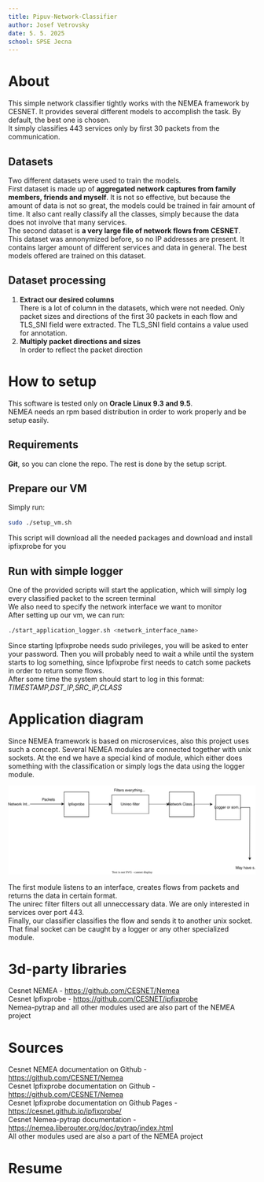 ```yaml
---
title: Pipuv-Network-Classifier
author: Josef Vetrovsky
date: 5. 5. 2025
school: SPSE Jecna
---
```


# About

This simple network classifier tightly works with the NEMEA framework by CESNET. It provides several different models to accomplish the task. By default, the best one is chosen.           
It simply classifies 443 services only by first 30 packets from the communication.

## Datasets

Two different datasets were used to train the models.           
First dataset is made up of **aggregated network captures from family members, friends and myself**. It is not so effective, but because the amount of data is not so great, the models could be trained in fair amount of time. It also cant really classify all the classes, simply because the data does not involve that many services.             
The second dataset is **a very large file of network flows from CESNET**. This dataset was annonymized before, so no IP addresses are present. It contains larger amount of different services and data in general. The best models offered are trained on this dataset.

## Dataset processing

1. **Extract our desired columns**      
    There is a lot of column in the datasets, which were not needed. Only packet sizes and directions of the first 30 packets in each flow and TLS_SNI field were extracted. The TLS_SNI field contains a value used for annotation.
2. **Multiply packet directions and sizes**                 
    In order to reflect the packet direction

# How to setup

This software is tested only on **Oracle Linux 9.3 and 9.5**.     
NEMEA needs an rpm based distribution in order to work properly and be setup easily.

## Requirements

**Git**, so you can clone the repo. The rest is done by the setup script.

## Prepare our VM

Simply run:

```Bash
sudo ./setup_vm.sh
```

This script will download all the needed packages and download and install ipfixprobe for you

## Run with simple logger

One of the provided scripts will start the application, which will simply log every classified packet to the screen terminal        
We also need to specify the network interface we want to monitor             
After setting up our vm, we can run:

```Bash
./start_application_logger.sh <network_interface_name>
```

Since starting Ipfixprobe needs sudo privileges, you will be asked to enter your password. Then you will probably need to wait a while until the system starts to log something, since Ipfixprobe first needs to catch some packets in order to return some flows.              
After some time the system should start to log in this format: *TIMESTAMP,DST_IP,SRC_IP,CLASS*

# Application diagram

Since NEMEA framework is based on microservices, also this project uses such a concept. Several NEMEA modules are connected together with unix sockets. At the end we have a special kind of module, which either does something with the classification or simply logs the data using the logger module.

![Diagram](omega_picture.svg)

The first module listens to an interface, creates flows from packets and returns the data in certain format.            
The unirec filter filters out all unneccessary data. We are only interested in services over port 443.           
Finally, our classifier classifies the flow and sends it to another unix socket.             
That final socket can be caught by a logger or any other specialized module.

# 3d-party libraries

Cesnet NEMEA - https://github.com/CESNET/Nemea              
Cesnet Ipfixprobe - https://github.com/CESNET/ipfixprobe                
Nemea-pytrap and all other modules used are also part of the NEMEA project

# Sources

Cesnet NEMEA documentation on Github - https://github.com/CESNET/Nemea          
Cesnet Ipfixprobe documentation on Github - https://github.com/CESNET/Nemea                
Cesnet Ipfixprobe documentation on Github Pages - https://cesnet.github.io/ipfixprobe/          
Cesnet Nemea-pytrap documentation - https://nemea.liberouter.org/doc/pytrap/index.html          
All other modules used are also a part of the NEMEA project       

# Resume

